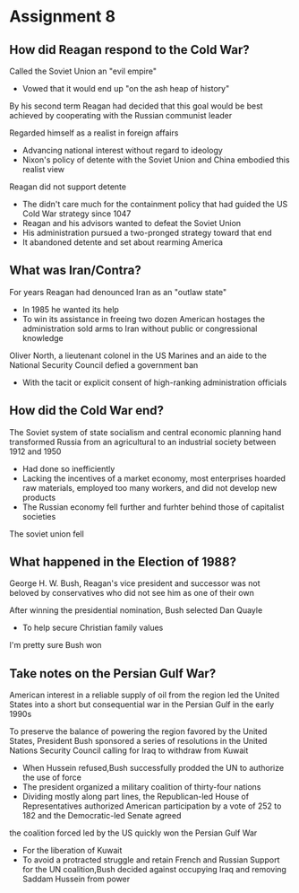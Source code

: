 # Assignment 8

## How did Reagan respond to the Cold War?

Called the Soviet Union an "evil empire"
- Vowed that it would end up "on the ash heap of history"

By his second term Reagan had decided that this goal would be best achieved by
cooperating with the Russian communist leader

Regarded himself as a realist in foreign affairs
- Advancing national interest without regard to ideology
- Nixon's policy of detente with the Soviet Union and China embodied this
  realist view

Reagan did not support detente
- The didn't care much for the containment policy that had guided the US Cold
  War strategy since 1047
- Reagan and his advisors wanted to defeat the Soviet Union
- His administration pursued a two-pronged strategy toward that end
- It abandoned detente and set about rearming America

## What was Iran/Contra?

For years Reagan had denounced Iran as an "outlaw state"
- In 1985 he wanted its help
- To win its assistance in freeing two dozen American hostages the administration
  sold arms to Iran without public or congressional knowledge

Oliver North, a lieutenant colonel in the US Marines and an aide to the
National Security Council defied a government ban
- With the tacit or explicit consent of high-ranking administration officials

## How did the Cold War end?

The Soviet system of state socialism and central economic planning hand
transformed Russia from an agricultural to an industrial society between 1912
and 1950
- Had done so inefficiently
- Lacking the incentives of a market economy, most enterprises hoarded raw
  materials, employed too many workers, and did not develop new products
- The Russian economy fell further and furhter behind those of capitalist
  societies

The soviet union fell

## What happened in the Election of 1988?

George H. W. Bush, Reagan's vice president and successor was not beloved by
conservatives who did not see him as one of their own

After winning the presidential nomination, Bush selected Dan Quayle
- To help secure Christian family values

I'm pretty sure Bush won

## Take notes on the Persian Gulf War?

American interest in a reliable supply of oil from the region led the United
States into a short but consequential war in the Persian Gulf in the early
1990s

To preserve the balance of powering the region favored by the United States,
President Bush sponsored a series of resolutions in the United Nations Security
Council calling for Iraq to withdraw from Kuwait
- When Hussein refused,Bush successfully prodded the UN to authorize the use of force
- The president organized a military coalition of thirty-four nations
- Dividing mostly along part lines, the Republican-led House of Representatives
  authorized American participation by a vote of 252 to 182 and the
  Democratic-led Senate agreed

the coalition forced led by the US quickly won the Persian Gulf War
- For the liberation of Kuwait
- To avoid a protracted struggle and retain French and Russian Support for the
  UN coalition,Bush decided against occupying Iraq and removing Saddam Hussein
  from power
